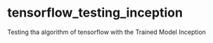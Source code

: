 # tensorflow_testing_inception
Testing tha algorithm of tensorflow with the Trained Model Inception
